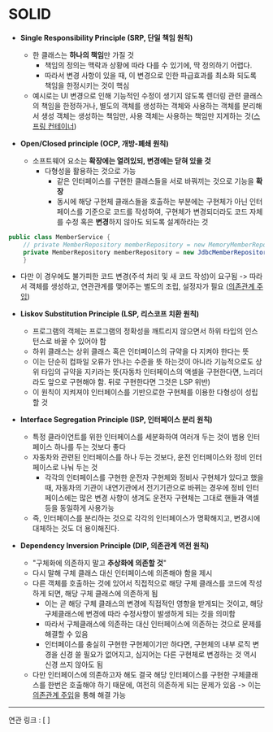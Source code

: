 # SOLID

- **Single Responsibility Principle (SRP, 단일 책임 원칙)**
	- 한 클래스는 **하나의 책임**만 가질 것
		- 책임의 정의는 맥락과 상황에 따라 다를 수 있기에, 딱 정의하기 어렵다.
		- 따라서 변경 사항이 있을 때, 이 변경으로 인한 파급효과를 최소화 되도록 책임을 한정시키는 것이 핵심
	- 예시로는 UI 변경으로 인해 기능적인 수정이 생기지 않도록 렌더링 관련 클래스의 책임을 한정하거나, 별도의 객체를 생성하는 객체와 사용하는 객체를 분리해서 생성 객체는 생성하는 책임만, 사용 객체는 사용하는 책임만 지게하는 것([스프링 컨테이너](../Spring/스프링%20컨테이너.md))

- **Open/Closed principle (OCP, 개방-폐쇄 원칙)**
	- 소프트웨어 요소는 **확장에는 열려있되, 변경에는 닫혀 있을 것**
		- 다형성을 활용하는 것으로 가능
			- 같은 인터페이스를 구현한 클래스들을 서로 바꿔끼는 것으로 기능을 **확장**
			- 동시에 해당 구현체 클래스들을 호출하는 부분에는 구현체가 아닌 인터페이스를 기준으로 코드를 작성하여, 구현체가 변경되더라도 코드 자체를 수정 혹은 **변경**하지 않아도 되도록 설계하라는 것
```JAVA
public class MemberService { 
	// private MemberRepository memberRepository = new MemoryMemberRepository(); // 기존 레포지토리
	private MemberRepository memberRepository = new JdbcMemberRepository(); // 새 레포지토리로 변경 
	}
```
- 다만 이 경우에도 불가피한 코드 변경(주석 처리 및 새 코드 작성)이 요구됨 -> 따라서 객체를 생성하고, 연관관계를 맺어주는 별도의 조립, 설정자가 필요 ([의존관계 주입](../CS/디자인%20패턴/의존관계%20주입.md))

- **Liskov Substitution Principle (LSP, 리스코프 치환 원칙)**
	- 프로그램의 객체는 프로그램의 정확성을 깨트리지 않으면서 하위 타입의 인스턴스로 바꿀 수 있어야 함
	- 하위 클래스는 상위 클래스 혹은 인터페이스의 규약을 다 지켜야 한다는 뜻
	- 이는 단순히 컴파일 오류가 안나는 수준을 뜻 하는것이 아니라 기능적으로도 상위 타입의 규약을 지키라는 뜻(자동차 인터페이스의 액셀을 구현한다면, 느리더라도 앞으로 구현해야 함. 뒤로 구현한다면 그것은 LSP 위반)
	- 이 원칙이 지켜져야 인터페이스를 기반으로한 구현체를 이용한 다형성이 성립할 것

- **Interface Segregation Principle (ISP, 인터페이스 분리 원칙)**
	- 특정 클라이언트를 위한 인터페이스를 세분화하여 여러개 두는 것이 범용 인터페이스 하나를 두는 것보다 좋다
	- 자동차와 관련된 인터페이스를 하나 두는 것보다, 운전 인터페이스와 정비 인터페이스로 나눠 두는 것
		- 각각의 인터페이스를 구현한 운전자 구현체와 정비사 구현체가 있다고 했을 때, 자동차의 기관이 내연기관에서 전기기관으로 바뀌는 경우에 정비 인터페이스에는 많은 변경 사항이 생겨도 운전자 구현체는 그대로 핸들과 액셀등을 동일하게 사용가능
	- 즉, 인터페이스를 분리하는 것으로 각각의 인터페이스가 명확해지고, 변경시에 대체하는 것도 더 용이해진다.

- **Dependency Inversion Principle (DIP, 의존관계 역전 원칙)**
	- "구체화에 의존하지 말고 **추상화에 의존할 것**"
	- 다시 말해 구체 클래스 대신 인터페이스에 의존해야 함을 제시
	- 다른 객체를 호출하는 것에 있어서 직접적으로 해당 구체 클래스를 코드에 작성하게 되면, 해당 구체 클래스에 의존하게 됨
		- 이는 곧 해당 구체 클래스의 변경에 직접적인 영향을 받게되는 것이고, 해당 구체클래스에 변경에 따라 수정사항이 발생하게 되는 것을 의미함
		- 따라서 구체클래스에 의존하는 대신 인터페이스에 의존하는 것으로 문제를 해결할 수 있음
		- 인터페이스를 충실히 구현한 구현체이기만 하다면, 구현체의 내부 로직 변경을 신경 쓸 필요가 없어지고, 심지어는 다른 구현체로 변경하는 것 역시 신경 쓰지 않아도 됨
	- 다만 인터페이스에 의존하고자 해도 결국 해당 인터페이스를 구현한 구체클래스를 한번은 호출해야 하기 때문에, 여전히 의존하게 되는 문제가 있음 -> 이는 [의존관계 주입](../CS/디자인%20패턴/의존관계%20주입.md)을 통해 해결 가능

---
연관 링크 : [ ]
